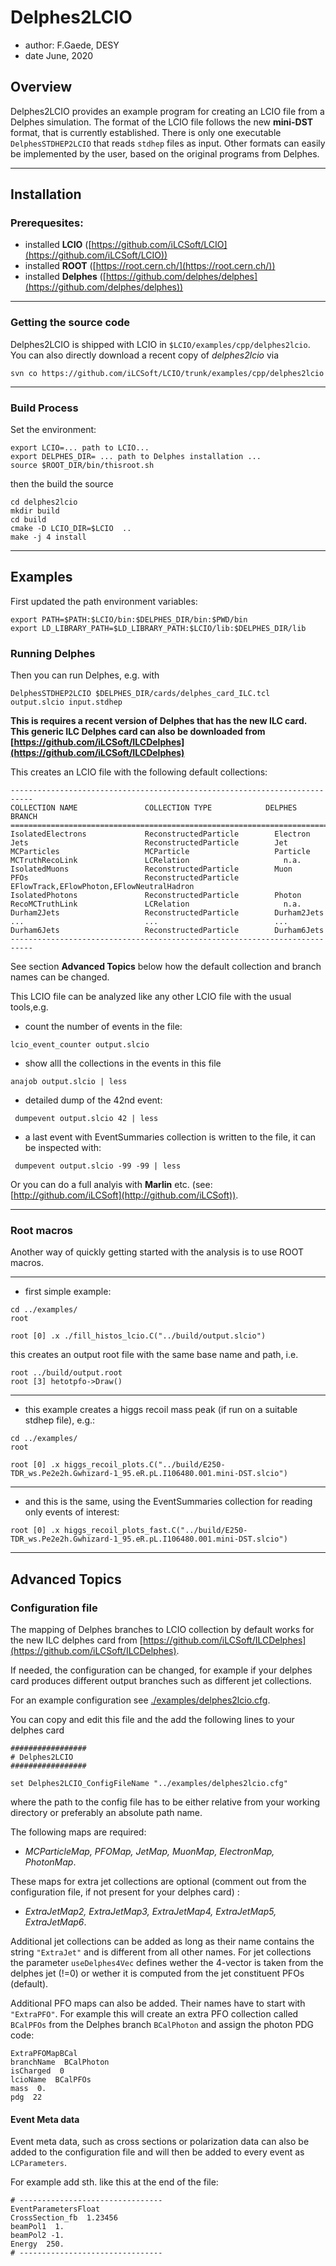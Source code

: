 # Delphes2LCIO
- author: F.Gaede, DESY
- date June, 2020



## Overview
Delphes2LCIO provides an example program for creating an LCIO file from a Delphes simulation.
The format of the LCIO file follows the new **mini-DST** format, that is currently established.
There is only one executable `DelphesSTDHEP2LCIO` that reads `stdhep` files as input.
Other formats can easily be implemented by the user, based on the original programs from Delphes.



-------


## Installation

### Prerequesites:
- installed **LCIO** ([https://github.com/iLCSoft/LCIO](https://github.com/iLCSoft/LCIO))
- installed **ROOT** ([https://root.cern.ch/](https://root.cern.ch/))
- installed **Delphes** ([https://github.com/delphes/delphes](https://github.com/delphes/delphes))

-------

### Getting the source code 

Delphes2LCIO is shipped with LCIO in `$LCIO/examples/cpp/delphes2lcio`. 
You can also directly download a recent copy of *delphes2lcio* via


```
svn co https://github.com/iLCSoft/LCIO/trunk/examples/cpp/delphes2lcio 
```
-------


### Build Process

Set the environment:
```
export LCIO=... path to LCIO...
export DELPHES_DIR= ... path to Delphes installation ...
source $ROOT_DIR/bin/thisroot.sh
```

then the build the source
```
cd delphes2lcio
mkdir build
cd build
cmake -D LCIO_DIR=$LCIO  ..
make -j 4 install
```

----------


## Examples

First updated the path environment variables:

```
export PATH=$PATH:$LCIO/bin:$DELPHES_DIR/bin:$PWD/bin
export LD_LIBRARY_PATH=$LD_LIBRARY_PATH:$LCIO/lib:$DELPHES_DIR/lib
```


### Running Delphes
Then you can run Delphes, e.g. with

```
DelphesSTDHEP2LCIO $DELPHES_DIR/cards/delphes_card_ILC.tcl output.slcio input.stdhep
```

**This is requires a recent version of Delphes that has the new ILC card.
This generic ILC Delphes card can also be downloaded from
[https://github.com/iLCSoft/ILCDelphes](https://github.com/iLCSoft/ILCDelphes)**


This creates an LCIO file with the following default collections:


```
---------------------------------------------------------------------------
COLLECTION NAME               COLLECTION TYPE            DELPHES BRANCH
===========================================================================
IsolatedElectrons             ReconstructedParticle        Electron
Jets                          ReconstructedParticle        Jet
MCParticles                   MCParticle                   Particle
MCTruthRecoLink               LCRelation                     n.a.
IsolatedMuons                 ReconstructedParticle        Muon
PFOs                          ReconstructedParticle        EFlowTrack,EFlowPhoton,EFlowNeutralHadron
IsolatedPhotons               ReconstructedParticle        Photon
RecoMCTruthLink               LCRelation                     n.a.
Durham2Jets                   ReconstructedParticle        Durham2Jets
...                           ...                          ...
Durham6Jets                   ReconstructedParticle        Durham6Jets
---------------------------------------------------------------------------

```

See section **Advanced Topics** below how the default collection and branch names can be changed.

This LCIO file can be analyzed like any other LCIO file with the usual tools,e.g.

- count the number of events in the file:

```
lcio_event_counter output.slcio 
```


- show alll the collections in the events in this file

```
anajob output.slcio | less
```

- detailed dump of the 42nd event:

```
 dumpevent output.slcio 42 | less

```

- a last event with EventSummaries collection is written to the file, it can be inspected with:

```
 dumpevent output.slcio -99 -99 | less

```



Or you can do a full analyis with **Marlin** etc. (see: [http://github.com/iLCSoft](http://github.com/iLCSoft)).


-----------------

### Root macros

Another way of quickly getting started with the analysis is to use ROOT macros.

----------

- first simple example:

```
cd ../examples/
root

root [0] .x ./fill_histos_lcio.C("../build/output.slcio")
```

this creates an output root file with the same base name and path, i.e.

```
root ../build/output.root 
root [3] hetotpfo->Draw()
```

------

- this example creates a higgs recoil mass peak (if run on a suitable stdhep file), e.g.:

```
cd ../examples/
root

root [0] .x higgs_recoil_plots.C("../build/E250-TDR_ws.Pe2e2h.Gwhizard-1_95.eR.pL.I106480.001.mini-DST.slcio")
```

-------

- and this is the same, using the EventSummaries collection for reading only events of interest:

```
root [0] .x higgs_recoil_plots_fast.C("../build/E250-TDR_ws.Pe2e2h.Gwhizard-1_95.eR.pL.I106480.001.mini-DST.slcio")
```


-----


## Advanced Topics

### Configuration file

The mapping of Delphes branches to LCIO collection by default works for the new ILC delphes card from
[https://github.com/iLCSoft/ILCDelphes](https://github.com/iLCSoft/ILCDelphes).


If needed, the configuration can be changed, for example if your delphes card produces different output
branches such as different jet collections.

For an example configuration see [./examples/delphes2lcio.cfg](./examples/delphes2lcio.cfg).

You can copy and edit this file and the add the following lines to your delphes card


```
#################
# Delphes2LCIO
#################

set Delphes2LCIO_ConfigFileName "../examples/delphes2lcio.cfg"

```

where the path to the config file has to be either relative from your working directory or preferably
an absolute path name.

The following maps are required:

- *MCParticleMap, PFOMap, JetMap, MuonMap, ElectronMap, PhotonMap*.

These maps for extra jet collections are optional (comment out from the configuration file, if not present for your delphes card) :

- *ExtraJetMap2, ExtraJetMap3, ExtraJetMap4, ExtraJetMap5, ExtraJetMap6*.

Additional jet collections can be added as long as their name contains the string `"ExtraJet"` and is different from
all other names. For jet collections the parameter `useDelphes4Vec` defines wether the 4-vector is taken from the delphes
jet (!=0) or wether it is computed from the jet constituent PFOs (default).


Additional PFO maps can also be added. Their names have to start with `"ExtraPFO"`. For example
this will create an extra PFO collection called `BCalPFOs` from the Delphes branch `BCalPhoton`
and assign the photon PDG code:

```
ExtraPFOMapBCal
branchName  BCalPhoton
isCharged  0
lcioName  BCalPFOs
mass  0.
pdg  22

```



#### Event Meta data

Event meta data, such as cross sections or polarization data can also be added to the
configuration file and will then be added to every event as `LCParameters`.

For example add sth. like this at the end of the file:

```
# --------------------------------
EventParametersFloat
CrossSection_fb  1.23456
beamPol1  1.
beamPol2 -1.
Energy  250.
# --------------------------------

```
